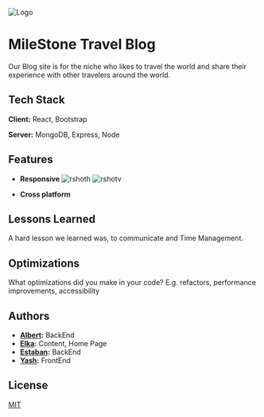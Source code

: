 ![Logo](https://github.com/DJFancyAl/Travel-Blog/assets/104106586/2b361142-ef0a-4eb9-a24c-c587c0da1486)


# MileStone Travel Blog

Our Blog site is for the niche who likes to travel the world and share their experience with other travelers around the world.


## Tech Stack

**Client:** React, Bootstrap

**Server:** MongoDB, Express, Node


## Features

- **Responsive**
![rshoth](https://github.com/DJFancyAl/Travel-Blog/assets/104106586/be56dc5a-1190-4ebc-94c3-93f821b41b68)
![rshotv](https://github.com/DJFancyAl/Travel-Blog/assets/104106586/ff70c031-98b6-46fe-81f4-a582a29076a7)

- **Cross platform**


## Lessons Learned

A hard lesson we learned was, to communicate and Time Management.


## Optimizations

What optimizations did you make in your code? E.g. refactors, performance improvements, accessibility


## Authors

- **[Albert](https://github.com/DJFancyAl):** BackEnd
- **[Elka](https://github.com/Elka1214):** Content, Home Page
- **[Estaban](https://github.com/ebarroso2214):** BackEnd
- **[Yash](https://github.com/YashxPatel):** FrontEnd



## License

[MIT](https://choosealicense.com/licenses/mit/)
